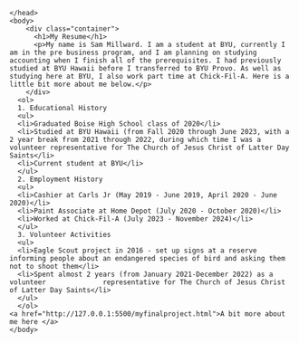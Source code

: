 
<html>
    <head>
        <title>Sam's Resume</title>
 

    </head>
    <body>
        <div class="container">
          <h1>My Resume</h1>
          <p>My name is Sam Millward. I am a student at BYU, currently I am in the pre business program, and I am planning on studying accounting when I finish all of the prerequisites. I had previously studied at BYU Hawaii before I transferred to BYU Provo. As well as studying here at BYU, I also work part time at Chick-Fil-A. Here is a little bit more about me below.</p>
        </div>
      <ol>
      1. Educational History
      <ul>
      <li>Graduated Boise High School class of 2020</li>
      <li>Studied at BYU Hawaii (from Fall 2020 through June 2023, with a 2 year break from 2021 through 2022, during which time I was a volunteer representative for The Church of Jesus Christ of Latter Day Saints</li>
      <li>Current student at BYU</li>
      </ul>
      2. Employment History
      <ul>
      <li>Cashier at Carls Jr (May 2019 - June 2019, April 2020 - June 2020)</li>
      <li>Paint Associate at Home Depot (July 2020 - October 2020)</li>
      <li>Worked at Chick-Fil-A (July 2023 - November 2024)</li>
      </ul>
      3. Volunteer Activities
      <ul>
      <li>Eagle Scout project in 2016 - set up signs at a reserve informing people about an endangered species of bird and asking them not to shoot them</li>
      <li>Spent almost 2 years (from January 2021-December 2022) as a volunteer              representative for The Church of Jesus Christ of Latter Day Saints</li>
      </ul>
      </ol>
    <a href="http://127.0.0.1:5500/myfinalproject.html">A bit more about me here </a>
    </body>
